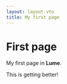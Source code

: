 ```yaml
---
layout: layout.vto
title: My first page
---
```

# First page

My first page in **Lume**.

This is getting better!
